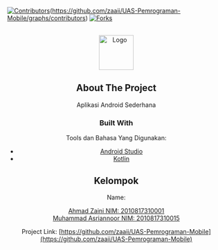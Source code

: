 [![Contributors][contributors-shield]][contributors-url](https://github.com/zaaii/UAS-Pemrograman-Mobile/graphs/contributors)
[![Forks][forks-shield]][forks-url]




<!-- PROJECT LOGO -->
<br />
<div align="center">
    <img src="images/logo.png" alt="Logo" width="80" height="80">
  </a>


## About The Project
Aplikasi Android Sederhana


### Built With

Tools dan Bahasa Yang Digunakan:

* [Android Studio](https://developer.android.com/)
* [Kotlin](https://kotlinlang.org/)




## Kelompok

Name: <p>[Ahmad Zaini NIM: 2010817310001](https://github.com/Asriann15/)<br>
  [Muhammad Asriannoor NIM: 2010817310015](https://github.com/zaaii/)

Project Link: [https://github.com/zaaii/UAS-Pemrograman-Mobile](https://github.com/zaaii/UAS-Pemrograman-Mobile)


<!-- MARKDOWN LINKS & IMAGES -->
<!-- https://www.markdownguide.org/basic-syntax/#reference-style-links -->
[contributors-shield]: https://img.shields.io/github/contributors/othneildrew/Best-README-Template.svg?style=for-the-badge
[contributors-url]: https://github.com/zaaii/UAS-Pemrograman-Mobile/graphs/contributors
[forks-shield]: https://img.shields.io/github/forks/othneildrew/Best-README-Template.svg?style=for-the-badge
[forks-url]: https://github.com/othneildrew/Best-README-Template/network/members
